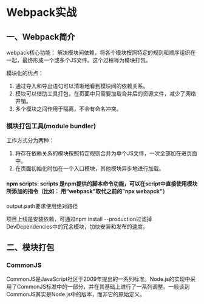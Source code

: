 # Webpack实战

## 一、Webpack简介

webpack核心功能： 解决模块间依赖，将各个模块按照特定的规则和顺序组织在一起，最终形成一个或多个JS文件。这个过程称为模块打包。

模块化的优点：

1. 通过导入和导出语句可以清晰地看到模块间的依赖关系。
2. 模块可以借助工具打包，在页面中只需要加载合并后的资源文件，减少了网络开销。
3. 多个模块之间作用于隔离，不会有命名冲突。

### 模块打包工具\(module bundler\)

工作方式分为两种：

1. 将存在依赖关系的模块按照特定规则合并为单个JS文件，一次全部加在进页面中。
2. 在页面初始化时加在一个入口模块，其他模块异步地进行加载。

#### npm scripts: scripts 是npm提供的脚本命令功能，可以在script中直接使用模块所添加的指令（比如： 用“webpack"取代之前的"npx webapck"）

output.path要求使用绝对路径

项目上线是安装依赖，可通过npm install --production过滤掉DevDependencies中的冗余模块，加快安装和发布的速度。



## 二、模块打包

### CommonJS

CommonJS是JavaScript社区于2009年提出的一系列标准。Node.js的实现中采用了CommonJS标准中的一部分，并在其基础上进行了一系列调整。一般谈到CommonJS其实是Node.js中的版本，而非它的原始定义。

​










